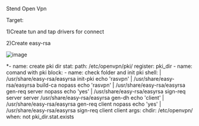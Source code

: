 Stend Open Vpn

Target: 

1)Create tun and tap drivers for connect

2)Create easy-rsa

![image](https://github.com/tulamelkii/otus/assets/130311206/5b531897-3b39-4acc-bb30-77e34cad2ca7)



*- name: create pki dir
          stat:
            path: /etc/openvpn/pki/
          register: pki_dir
        - name: comand with pki
          block:
            - name: check folder and init pki
              shell: |
                /usr/share/easy-rsa/easyrsa init-pki
                echo 'rasvpn' | /usr/share/easy-rsa/easyrsa build-ca nopass
                echo 'rasvpn' | /usr/share/easy-rsa/easyrsa gen-req server nopass
                echo 'yes' | /usr/share/easy-rsa/easyrsa sign-req server server
                /usr/share/easy-rsa/easyrsa gen-dh
                echo 'client' | /usr/share/easy-rsa/easyrsa gen-req client nopass
                echo 'yes' | /usr/share/easy-rsa/easyrsa sign-req client client
              args:
                chdir: /etc/openvpn/  
          when: not pki_dir.stat.exists

